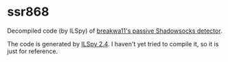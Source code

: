 # ssr868

Decompiled code (by ILSpy) of [breakwa11's passive Shadowsocks detector](https://github.com/breakwa11/shadowsocks-rss/issues/868).

The code is generated by [ILSpy 2.4](http://ilspy.net/). I haven't yet tried to compile it, so it is just for reference.
